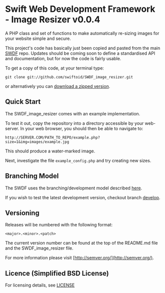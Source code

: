 Swift Web Development Framework - Image Resizer v0.0.4
==================


A PHP class and set of functions to make automatically re-sizing images for your website simple and secure.

This project's code has basically just been copied and pasted from the main [SWDF](https://github.com/swiftoid/SWDF) repo. Updates should be coming soon to define a standardised API and documentation, but for now the code is fairly usable.

To get a copy of this code, at your terminal type:

`git clone git://github.com/swiftoid/SWDF_image_resizer.git`

or alternatively you can [download a zipped version](https://github.com/swiftoid/SWDF_image_resizer/archive/master.zip).

## Quick Start

The SWDF_image_resizer comes with an example implementation. 

To test it out, copy the repository into a directory accessible by your web-server. In your web browser, you should then be able to navigate to:

`http://SERVER.COM/PATH_TO_REPO/example.php?size=1&img=images/example.jpg`

This should produce a water-marked image.

Next, investigate the file `example_config.php` and try creating new sizes.

## Branching Model

The SWDF uses the branching/development model described [here](http://nvie.com/posts/a-successful-git-branching-model/).

If you wish to test the latest development version, checkout branch [develop](https://github.com/swiftoid/SWDF_image_resizer/tree/develop).

## Versioning

Releases will be numbered with the following format:

`<major>.<minor>.<patch>`

The current version number can be found at the top of the README.md file and the SWDF_image_resizer file.

For more information please visit [http://semver.org/](http://semver.org/).

## Licence (Simplified BSD License)

For licensing details, see [LICENSE](https://github.com/swiftoid/SWDF_image_resizer/blob/master/LICENSE)